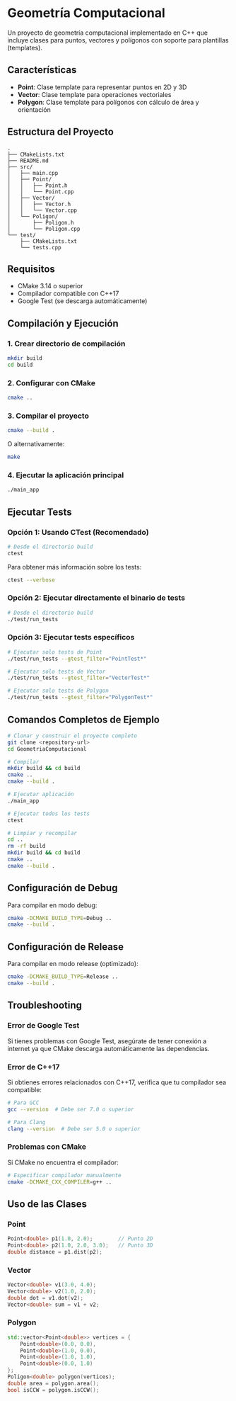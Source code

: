 # Geometría Computacional

Un proyecto de geometría computacional implementado en C++ que incluye clases para puntos, vectores y polígonos con soporte para plantillas (templates).

## Características

- **Point**: Clase template para representar puntos en 2D y 3D
- **Vector**: Clase template para operaciones vectoriales
- **Polygon**: Clase template para polígonos con cálculo de área y orientación

## Estructura del Proyecto

```
.
├── CMakeLists.txt
├── README.md
├── src/
│   ├── main.cpp
│   ├── Point/
│   │   ├── Point.h
│   │   └── Point.cpp
│   ├── Vector/
│   │   ├── Vector.h
│   │   └── Vector.cpp
│   └── Poligon/
│       ├── Poligon.h
│       └── Poligon.cpp
└── test/
    ├── CMakeLists.txt
    └── tests.cpp
```

## Requisitos

- CMake 3.14 o superior
- Compilador compatible con C++17
- Google Test (se descarga automáticamente)

## Compilación y Ejecución

### 1. Crear directorio de compilación

```bash
mkdir build
cd build
```

### 2. Configurar con CMake

```bash
cmake ..
```

### 3. Compilar el proyecto

```bash
cmake --build .
```

O alternativamente:

```bash
make
```

### 4. Ejecutar la aplicación principal

```bash
./main_app
```

## Ejecutar Tests

### Opción 1: Usando CTest (Recomendado)

```bash
# Desde el directorio build
ctest
```

Para obtener más información sobre los tests:

```bash
ctest --verbose
```

### Opción 2: Ejecutar directamente el binario de tests

```bash
# Desde el directorio build
./test/run_tests
```

### Opción 3: Ejecutar tests específicos

```bash
# Ejecutar solo tests de Point
./test/run_tests --gtest_filter="PointTest*"

# Ejecutar solo tests de Vector
./test/run_tests --gtest_filter="VectorTest*"

# Ejecutar solo tests de Polygon
./test/run_tests --gtest_filter="PolygonTest*"
```

## Comandos Completos de Ejemplo

```bash
# Clonar y construir el proyecto completo
git clone <repository-url>
cd GeometriaComputacional

# Compilar
mkdir build && cd build
cmake ..
cmake --build .

# Ejecutar aplicación
./main_app

# Ejecutar todos los tests
ctest

# Limpiar y recompilar
cd ..
rm -rf build
mkdir build && cd build
cmake ..
cmake --build .
```

## Configuración de Debug

Para compilar en modo debug:

```bash
cmake -DCMAKE_BUILD_TYPE=Debug ..
cmake --build .
```

## Configuración de Release

Para compilar en modo release (optimizado):

```bash
cmake -DCMAKE_BUILD_TYPE=Release ..
cmake --build .
```

## Troubleshooting

### Error de Google Test

Si tienes problemas con Google Test, asegúrate de tener conexión a internet ya que CMake descarga automáticamente las dependencias.

### Error de C++17

Si obtienes errores relacionados con C++17, verifica que tu compilador sea compatible:

```bash
# Para GCC
gcc --version  # Debe ser 7.0 o superior

# Para Clang
clang --version  # Debe ser 5.0 o superior
```

### Problemas con CMake

Si CMake no encuentra el compilador:

```bash
# Especificar compilador manualmente
cmake -DCMAKE_CXX_COMPILER=g++ ..
```

## Uso de las Clases

### Point

```cpp
Point<double> p1(1.0, 2.0);        // Punto 2D
Point<double> p2(1.0, 2.0, 3.0);   // Punto 3D
double distance = p1.dist(p2);
```

### Vector

```cpp
Vector<double> v1(3.0, 4.0);
Vector<double> v2(1.0, 2.0);
double dot = v1.dot(v2);
Vector<double> sum = v1 + v2;
```

### Polygon

```cpp
std::vector<Point<double>> vertices = {
    Point<double>(0.0, 0.0),
    Point<double>(1.0, 0.0),
    Point<double>(1.0, 1.0),
    Point<double>(0.0, 1.0)
};
Poligon<double> polygon(vertices);
double area = polygon.area();
bool isCCW = polygon.isCCW();
```
